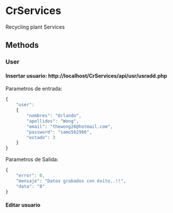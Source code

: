 # CrServices
Recycling plant Services


## Methods

### User

#### Insertar usuario: http://localhost/CrServices/api/usr/usradd.php


Parametros de entrada:
```javascript
{
    "user":
    {
        "nombres": "Orlando", 
        "apellidos": "Wong", 
        "email": "thewong26@hotmail.com", 
        "password": "samo562966",
        "estado": 3
    }
}
```

Parametros de Salida:
```javascript
{
    "error": 0,
    "mensaje": "Datos grabados con éxito..!!",
    "data": "8"
}
```


#### Editar usuario

